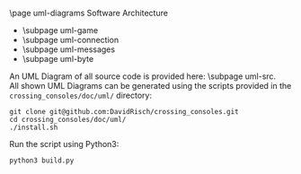 \page uml-diagrams Software Architecture

* \subpage uml-game
* \subpage uml-connection
* \subpage uml-messages
* \subpage uml-byte

An UML Diagram of all source code is provided here: \subpage uml-src.  
All shown UML Diagrams can be generated using the scripts provided in the `crossing_consoles/doc/uml/` directory:

    git clone git@github.com:DavidRisch/crossing_consoles.git
    cd crossing_consoles/doc/uml/
    ./install.sh

Run the script using Python3:

    python3 build.py




